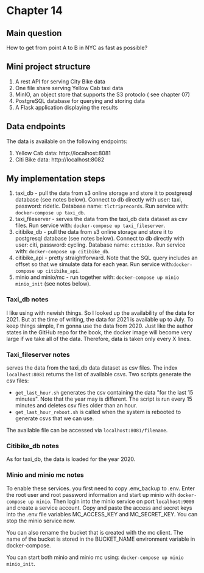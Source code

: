 # Chapter 14

## Main question
How to get from point A to B in NYC as fast as possible?

## Mini project structure
1. A rest API for serving City Bike data
2. One file share serving Yellow Cab taxi data
3. MinIO, an object store that supports the S3 protoclo (
   see chapter 07)
4. PostgreSQL database for querying and storing data
5. A Flask application displaying the results

## Data endpoints
The data is available on the following endpoints:
1. Yellow Cab data: http://localhost:8081
2. Citi Bike data: http://localhost:8082

## My implementation steps
1. taxi_db - pull the data from s3 online storage and store it to
postgresql database (see notes below). Connect to db directly with
user: taxi, password: ridetlc. Database name: `tlctriprecords`.
Run service with: `docker-compose up taxi_db`.
2. taxi_fileserver - serves the data from the taxi_db data dataset
as csv files. Run service with: `docker-compose up taxi_fileserver`.
3. citibike_db - pull the data from s3 online storage and store it to
postgresql database (see notes below). Connect to db directly with
user: citi, password: cycling. Database name: `citibike`.
Run service with: `docker-compose up citibike_db`.
4. citibike_api - pretty straightforward. Note that the SQL query
includes an offset so that we simulate data for each year.
Run service with:`docker-compose up citibike_api`.
5. minio and minio/mc - run together with:
`docker-compose up minio minio_init` (see notes below).


### Taxi_db notes
I like using with newish things. So I looked up the availability
of the data for 2021. But at the time of writing, the data for
2021 is available up to July. To keep things simple, I'm gonna
use the data from 2020.
Just like the author states in the GitHub repo for the book,
the docker image will become very large if we take all of the
data. Therefore, data is taken only every X lines.

### Taxi_fileserver notes
serves the data from the taxi_db data dataset
as csv files. The index `localhost:8081` returns the list of
available csvs. Two scripts generate the csv files:
   - `get_last_hour.sh` generates the csv containing the data
   "for the last 15 minutes". Note that the year may is different.
   The script is run every 15 minutes and deletes csv files
   older than an hour.
   - `get_last_hour_reboot.sh` is called when the system is
   rebooted to generate csvs that we can use.

The available file can be accessed via `localhost:8081/filename`.

### Citibike_db notes
As for taxi_db, the data is loaded for the year 2020.

### Minio and minio mc notes
To enable these services. you first need to copy .env_backup
to .env. Enter the root user and root password information
and start up minio with `docker-compose up minio`. Then login
into the minio service on port `localhost:9000` and create a service
account. Copy and paste the access and secret keys into the .env file
variables MC_ACCESS_KEY and MC_SECRET_KEY. You can stop
the minio service now.

You can also rename the bucket that is created with the mc client.
The name of the bucket is stored in the BUCKET_NAME environment
variable in docker-compose.

You can start both minio and minio mc using:
`docker-compose up minio minio_init`.
